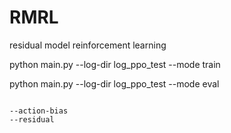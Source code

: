# RMRL
residual model reinforcement learning



python main.py --log-dir log_ppo_test --mode train 

python main.py --log-dir log_ppo_test --mode eval 

```

--action-bias
--residual

```